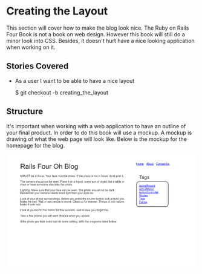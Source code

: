 # Creating the Layout
This section will cover how to make the blog look nice. The Ruby on Rails Four Book is not a book on web design. However this book will still do a minor look into CSS. Besides, it doesn't hurt have a nice looking application when working on it. 

## Stories Covered

* As a user I want to be able to have a nice layout

	$ git checkout -b creating_the_layout

## Structure
It's important when working with a web application to have an outline of your final product. In order to do this book will use a mockup. A mockup is drawing of what the web page will look like. Below is the mockup for the homepage for the blog.


![](images/chapter_4/homepage.png)




